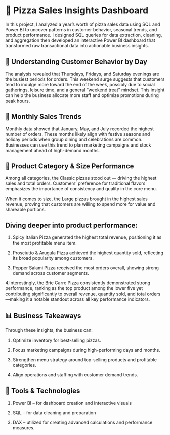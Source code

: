 # 🍕 Pizza Sales Insights Dashboard

In this project, I analyzed a year’s worth of pizza sales data using SQL and Power BI to uncover patterns in customer behavior, seasonal trends, and product performance. I designed SQL queries for data extraction, cleaning, and aggregation then developed an interactive Power BI dashboard that transformed raw transactional data into actionable business insights.

## 📅 Understanding Customer Behavior by Day

The analysis revealed that Thursdays, Fridays, and Saturday evenings are the busiest periods for orders. This weekend surge suggests that customers tend to indulge more toward the end of the week, possibly due to social gatherings, leisure time, and a general “weekend treat” mindset. This insight can help the business allocate more staff and optimize promotions during peak hours.

## 📆 Monthly Sales Trends

Monthly data showed that January, May, and July recorded the highest number of orders. These months likely align with festive seasons and holiday periods when group dining and celebrations are common. Businesses can use this trend to plan marketing campaigns and stock management ahead of high-demand months.

## 🍕 Product Category & Size Performance

Among all categories, the Classic pizzas stood out — driving the highest sales and total orders. Customers’ preference for traditional flavors emphasizes the importance of consistency and quality in the core menu.

When it comes to size, the Large pizzas brought in the highest sales revenue, proving that customers are willing to spend more for value and shareable portions.


## Diving deeper into product performance:

1. Spicy Italian Pizza generated the highest total revenue, positioning it as the most profitable menu item.

2. Prosciutto & Arugula Pizza achieved the highest quantity sold, reflecting its broad popularity among customers.

3. Pepper Salami Pizza received the most orders overall, showing strong demand across customer segments.

4.Interestingly, the Brie Carre Pizza consistently demonstrated strong performance, ranking as the top product among the lower five yet contributing significantly to overall revenue, quantity sold, and total orders—making it a notable standout across all key performance indicators.

## 📊 Business Takeaways

Through these insights, the business can:

1. Optimize inventory for best-selling pizzas.

2. Focus marketing campaigns during high-performing days and months.

3. Strengthen menu strategy around top-selling products and profitable categories.

4. Align operations and staffing with customer demand trends.

## 🧠 Tools & Technologies

1. Power BI – for dashboard creation and interactive visuals

2. SQL – for data cleaning and preparation

3. DAX – utilized for creating advanced calculations and performance measures.      
